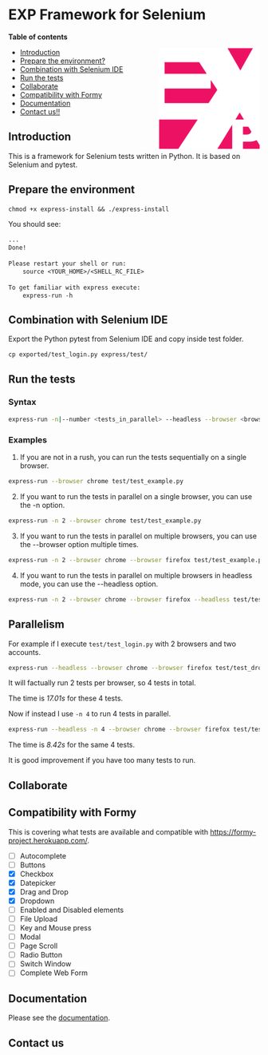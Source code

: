 # EXP Framework for Selenium

**Table of contents**

<img src="doc/express.png" width="202" height="202" border=0 align="right">

<!-- TOC depthfrom:1 insertanchor:false orderedlist:false -->

- [Introduction](#introduction)
- [Prepare the environment?](#prepare-the-environment)
- [Combination with Selenium IDE](#combination-with-selenium-ide)
- [Run the tests](#run-the-tests)
- [Collaborate](#collaborate)
- [Compatibility with Formy](#compatibility-with-formy)
- [Documentation](#documentation)
- [Contact us!!](#contact-us)

<!-- /TOC -->

## Introduction

This is a framework for Selenium tests written in Python. It is based on Selenium and pytest.

## Prepare the environment

```text
chmod +x express-install && ./express-install
```
You should see:

```text
...
Done!

Please restart your shell or run:
    source <YOUR_HOME>/<SHELL_RC_FILE>

To get familiar with express execute:
    express-run -h

```

## Combination with Selenium IDE

Export the Python pytest from Selenium IDE and copy inside test folder.

```text
cp exported/test_login.py express/test/
```

## Run the tests

### Syntax

```bash
express-run -n|--number <tests_in_parallel> --headless --browser <browser1> --browser <browser2> <test_file.py>
```
### Examples
1. If you are not in a rush, you can run the tests sequentially on a single browser.
```bash
express-run --browser chrome test/test_example.py
```
2. If you want to run the tests in parallel on a single browser, you can use the -n option.

```bash
express-run -n 2 --browser chrome test/test_example.py
```
3. If you want to run the tests in parallel on multiple browsers, you can use the --browser option multiple times.
```bash
express-run -n 2 --browser chrome --browser firefox test/test_example.py
```
4. If you want to run the tests in parallel on multiple browsers in headless mode, you can use the --headless option.
```bash
express-run -n 2 --browser chrome --browser firefox --headless test/test_example.py
```

## Parallelism

For example if I execute `test/test_login.py` with 2 browsers and two accounts.

```bash
express-run --headless --browser chrome --browser firefox test/test_dropdown.py
```
It will factually run 2 tests per browser, so 4 tests in total.

The time is *17.01s* for these 4 tests. 

Now if instead I use `-n 4` to run 4 tests in parallel.

```bash
express-run --headless -n 4 --browser chrome --browser firefox test/test_login.py
```

The time is *8.42s* for the same 4 tests.

It is good improvement if you have too many tests to run.

## Collaborate

## Compatibility with Formy
This is covering what tests are available and compatible with https://formy-project.herokuapp.com/.

- [ ] Autocomplete
- [ ] Buttons
- [x] Checkbox
- [x] Datepicker
- [x] Drag and Drop
- [x] Dropdown
- [ ] Enabled and Disabled elements
- [ ] File Upload
- [ ] Key and Mouse press
- [ ] Modal
- [ ] Page Scroll
- [ ] Radio Button
- [ ] Switch Window
- [ ] Complete Web Form

## Documentation

Please see the [documentation](doc/DOCUMENTATION.md).

## Contact us